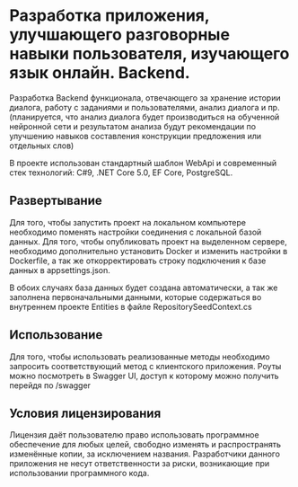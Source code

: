 # Разработка приложения, улучшающего разговорные навыки пользователя, изучающего язык онлайн. Backend.

Разработка Backend функционала, отвечающего за хранение истории диалога, работу с заданиями и пользователями, анализ диалога и пр. (планируется, что анализ диалога будет производиться на обученной нейронной сети и результатом анализа будут рекомендации по улучшению навыков составления конструкции предложения или отдельных слов)

В проекте использован стандартный шаблон WebApi и современный стек технологий: C#9, .NET Core 5.0, EF Core, PostgreSQL.

## Развертывание

Для того, чтобы запустить проект на локальном компьютере необходимо поменять настройки соединения с локальной базой данных.
Для того, чтобы опубликовать проект на выделенном сервере, необходимо дополнительно установить Docker и изменить настройки в Dockerfile, а так же откорректировать строку подключения к базе данных в appsettings.json.

В обоих случаях база данных будет создана автоматически, а так же заполнена первоначальными данными, которые содержаться во внутреннем проекте Entities в файле RepositorySeedContext.cs 

## Использование

Для того, чтобы использовать реализованные методы необходимо запросить соответствующий метод с клиентского приложения. Роуты можно посмотреть в Swagger UI, доступ к которому можно получить перейдя по /swagger

## Условия лицензирования

Лицензия даёт пользователю право использовать программное обеспечение для любых целей, свободно изменять и распространять изменённые копии, за исключением названия. Разработчики данного приложения не несут ответственности за риски, возникающие при использовании программного кода.
